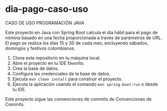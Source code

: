 # dia-pago-caso-uso
CASO DE USO PROGRAMACIÓN JAVA

Este proyecto en Java con Spring Boot calcula el día hábil para el pago de nómina basado en una fecha 
proporcionada a través de parámetros de URL. El pago se realiza los días 15 y 30 de cada mes, excluyendo sábados, domingos y festivos colombianos.

1. Clona este repositorio en tu máquina local.
2. Abre el proyecto en tu IDE favorito.
3. Crea la base de datos.
4. Configura las credenciales de la base de datos.
5. Ejecuta `mvn clean install` para construir el proyecto.
6. Ejecuta la aplicación usando el comando `mvn spring-boot:run` o desde tu IDE.

Este proyecto sigue las convenciones de commits de Convenciones de Commits.
